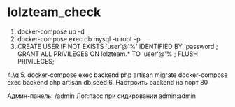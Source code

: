 ﻿# lolzteam_check
1. docker-compose up -d
2. docker-compose exec db mysql -u root -p
3. CREATE USER IF NOT EXISTS 'user'@'%' IDENTIFIED BY 'password';
GRANT ALL PRIVILEGES ON lolzteam.* TO 'user'@'%';
FLUSH PRIVILEGES;

4.\q
5. docker-compose exec backend php artisan migrate
    docker-compose exec backend php artisan db:seed
6. Настроить backend на порт 80

   Админ-панель: /admin
   Лог:пасс при сидировании
   admin:admin
   

